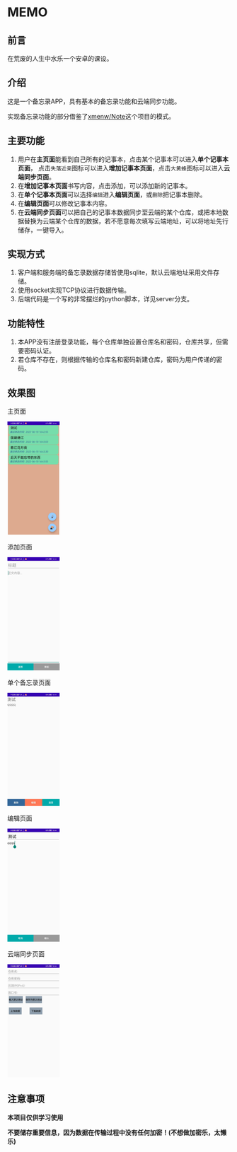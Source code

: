 # MEMO

## 前言

在荒废的人生中水乐一个安卓的课设。

## 介绍

这是一个备忘录APP，具有基本的备忘录功能和云端同步功能。

实现备忘录功能的部分借鉴了[xmenw/Note](https://github.com/xmenw/Note)这个项目的模式。

## 主要功能

1. 用户在**主页面**能看到自己所有的记事本，点击某个记事本可以进入**单个记事本页面**， 点击`失落近亲`图标可以进入**增加记事本页面**，点击`大黄蜂`图标可以进入**云端同步页面**。
2. 在**增加记事本页面**书写内容，点击添加，可以添加新的记事本。
3. 在**单个记事本页面**可以选择`编辑`进入**编辑页面**，或`删除`把记事本删除。
4. 在**编辑页面**可以修改记事本内容。
5. 在**云端同步页面**可以把自己的记事本数据同步至云端的某个仓库，或把本地数据替换为云端某个仓库的数据，若不愿意每次填写云端地址，可以将地址先行储存，一键导入。

## 实现方式

1. 客户端和服务端的备忘录数据存储皆使用sqlite，默认云端地址采用文件存储。
2. 使用socket实现TCP协议进行数据传输。
3. 后端代码是一个写的非常摆烂的python脚本，详见server分支。

## 功能特性

1. 本APP没有注册登录功能，每个仓库单独设置仓库名和密码，仓库共享，但需要密码认证。
2. 若仓库不存在，则根据传输的仓库名和密码新建仓库，密码为用户传递的密码。

## 效果图

主页面

<img src="README/主页面.jpg" alt="主页面" style="zoom:25%;" />

添加页面

<img src="README/添加页面.jpg" alt="添加页面" style="zoom:25%;" />

单个备忘录页面

<img src="README/单个备忘录页面.jpg" alt="单个备忘录页面" style="zoom:25%;" />

编辑页面

<img src="README/编辑页面.jpg" alt="编辑页面" style="zoom:25%;" />

云端同步页面

<img src="README/云端同步页面.jpg" alt="云端同步页面" style="zoom:25%;" />

## 注意事项

**本项目仅供学习使用**

**不要储存重要信息，因为数据在传输过程中没有任何加密！(不想做加密乐，太懒乐)**